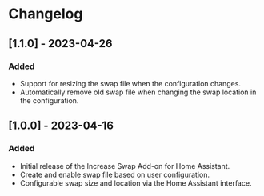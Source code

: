 # Changelog

## [1.1.0] - 2023-04-26

### Added
- Support for resizing the swap file when the configuration changes.
- Automatically remove old swap file when changing the swap location in the configuration.

## [1.0.0] - 2023-04-16

### Added
- Initial release of the Increase Swap Add-on for Home Assistant.
- Create and enable swap file based on user configuration.
- Configurable swap size and location via the Home Assistant interface.